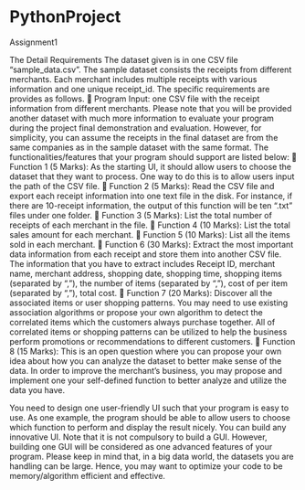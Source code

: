# PythonProject
Assignment1

The Detail Requirements
The dataset given is in one CSV file “sample_data.csv”. The sample dataset consists the receipts from different merchants. Each merchant includes multiple receipts with various information and one unique receipt_id. The specific requirements are provides as follows.
 Program Input: one CSV file with the receipt information from different merchants. Please note that you will be provided another dataset with much more information to evaluate your program during the project final demonstration and evaluation. However, for simplicity, you can assume the receipts in the final dataset are from the same companies as in the sample dataset with the same format.
The functionalities/features that your program should support are listed below:
 Function 1 (5 Marks): As the starting UI, it should allow users to choose the dataset that they want to process. One way to do this is to allow users input the path of the CSV file.
 Function 2 (5 Marks): Read the CSV file and export each receipt information into one text file in the disk. For instance, if there are 10-receipt information, the output of this function will be ten “.txt” files under one folder.
 Function 3 (5 Marks): List the total number of receipts of each merchant in the file.
 Function 4 (10 Marks): List the total sales amount for each merchant.
 Function 5 (10 Marks): List all the items sold in each merchant.
 Function 6 (30 Marks): Extract the most important data information from each receipt and store
them into another CSV file. The information that you have to extract includes Receipt ID, merchant name, merchant address, shopping date, shopping time, shopping items (separated by “,”), the number of items (separated by “,”), cost of per item (separated by “,”), total cost.
 Function 7 (20 Marks): Discover all the associated items or user shopping patterns. You may need to use existing association algorithms or propose your own algorithm to detect the correlated items which the customers always purchase together. All of correlated items or shopping patterns can be utilized to help the business perform promotions or recommendations to different customers.
 Function 8 (15 Marks): This is an open question where you can propose your own idea about how you can analyze the dataset to better make sense of the data. In order to improve the merchant’s business, you may propose and implement one your self-defined function to better analyze and utilize the data you have.

You need to design one user-friendly UI such that your program is easy to use. As one example, the program should be able to allow users to choose which function to perform and display the result nicely. You can build any innovative UI. Note that it is not compulsory to build a GUI. However, building one GUI will be considered as one advanced features of your program.
Please keep in mind that, in a big data world, the datasets you are handling can be large. Hence, you may want to optimize your code to be memory/algorithm efficient and effective.